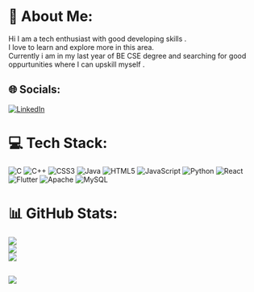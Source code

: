 # 💫 About Me:
Hi I am a tech enthusiast with good developing skills . <br>I love to learn and explore more in this area. <br>Currently i am in my last year of BE CSE degree and searching for good oppurtunities where I can upskill myself  .  


## 🌐 Socials:
[![LinkedIn](https://img.shields.io/badge/LinkedIn-%230077B5.svg?logo=linkedin&logoColor=white)](https://linkedin.com/in/https://www.linkedin.com/in/aditiiisharma22/) 

# 💻 Tech Stack:
![C](https://img.shields.io/badge/c-%2300599C.svg?style=for-the-badge&logo=c&logoColor=white) ![C++](https://img.shields.io/badge/c++-%2300599C.svg?style=for-the-badge&logo=c%2B%2B&logoColor=white) ![CSS3](https://img.shields.io/badge/css3-%231572B6.svg?style=for-the-badge&logo=css3&logoColor=white) ![Java](https://img.shields.io/badge/java-%23ED8B00.svg?style=for-the-badge&logo=java&logoColor=white) ![HTML5](https://img.shields.io/badge/html5-%23E34F26.svg?style=for-the-badge&logo=html5&logoColor=white) ![JavaScript](https://img.shields.io/badge/javascript-%23323330.svg?style=for-the-badge&logo=javascript&logoColor=%23F7DF1E) ![Python](https://img.shields.io/badge/python-3670A0?style=for-the-badge&logo=python&logoColor=ffdd54) ![React](https://img.shields.io/badge/react-%2320232a.svg?style=for-the-badge&logo=react&logoColor=%2361DAFB) ![Flutter](https://img.shields.io/badge/Flutter-%2302569B.svg?style=for-the-badge&logo=Flutter&logoColor=white) ![Apache](https://img.shields.io/badge/apache-%23D42029.svg?style=for-the-badge&logo=apache&logoColor=white) ![MySQL](https://img.shields.io/badge/mysql-%2300f.svg?style=for-the-badge&logo=mysql&logoColor=white) 
# 📊 GitHub Stats:
![](https://github-readme-stats.vercel.app/api?username=ADITISHARMA-22&theme=dark&hide_border=false&include_all_commits=true&count_private=false)<br/>
![](https://github-readme-streak-stats.herokuapp.com/?user=ADITISHARMA-22&theme=dark&hide_border=false)<br/>
![](https://github-readme-stats.vercel.app/api/top-langs/?username=ADITISHARMA-22&theme=dark&hide_border=false&include_all_commits=true&count_private=false&layout=compact)


[![](https://visitcount.itsvg.in/api?id=aditisharma&label=Profile%20Views&color=4&icon=5&pretty=true)](https://visitcount.itsvg.in)
---
<!--[![](https://visitcount.itsvg.in/api?id=ADITISHARMA-22&icon=0&color=0)](https://visitcount.itsvg.in)-->

<!-- Proudly created with GPRM ( https://gprm.itsvg.in ) -->

